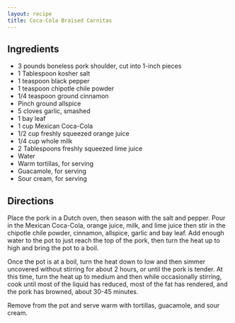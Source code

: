 ```yaml
---
layout: recipe
title: Coca-Cola Braised Carnitas
---
```


## Ingredients

* 3 pounds boneless pork shoulder, cut into 1-inch pieces
* 1 Tablespoon kosher salt
* 1 teaspoon black pepper
* 1 teaspoon chipotle chile powder
* 1/4 teaspoon ground cinnamon
* Pinch ground allspice
* 5 cloves garlic, smashed
* 1 bay leaf
* 1 cup Mexican Coca-Cola
* 1/2 cup freshly squeezed orange juice
* 1/4 cup whole milk
* 2 Tablespoons freshly squeezed lime juice
* Water
* Warm tortillas, for serving
* Guacamole, for serving
* Sour cream, for serving

## Directions

Place the pork in a Dutch oven, then season with the salt and pepper.
Pour in the Mexican Coca-Cola, orange juice, milk, and lime juice then
stir in the chipotle chile powder, cinnamon, allspice, garlic and bay
leaf. Add enough water to the pot to just reach the top of the pork,
then turn the heat up to high and bring the pot to a
boil.

Once the pot is at a boil, turn the heat down to low and then simmer
uncovered without stirring for about 2 hours, or until the pork is
tender. At this time, turn the heat up to medium and then while
occasionally stirring, cook until most of the liquid has reduced, most
of the fat has rendered, and the pork has browned, about 30-45
minutes.

Remove from the pot and serve warm with tortillas, guacamole, and sour
cream.

